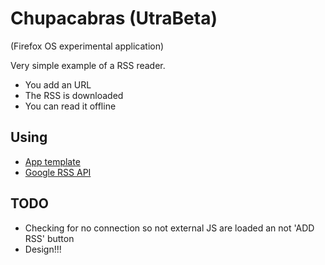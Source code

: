 # Chupacabras (UtraBeta)

(Firefox OS experimental application)

Very simple example of a RSS reader.

* You add an URL
* The RSS is downloaded
* You can read it offline

## Using

* [App template](https://github.com/mozilla/mortar-tab-view)
* [Google RSS API](http://www.techrepublic.com/blog/webmaster/how-to-work-with-rss-using-google-feed-api-and-javascript/1900)

## TODO

* Checking for no connection so not external JS are loaded an not 'ADD RSS' button
* Design!!!